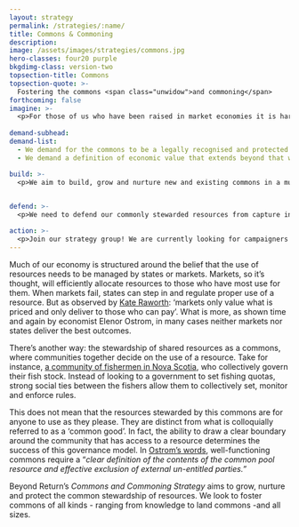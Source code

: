 ```yaml
---
layout: strategy
permalink: /strategies/:name/
title: Commons & Commoning
description:
image: /assets/images/strategies/commons.jpg
hero-classes: four20 purple
bkgdimg-class: version-two
topsection-title: Commons
topsection-quote: >-
  Fostering the commons <span class="unwidow">and commoning</span>
forthcoming: false
imagine: >-
  <p>For those of us who have been raised in market economies it is hard to imagine a way out of ‘tragedy of the commons’ type scenarios. Yet, in reality, many commons around the world are flourishing. We aim to bring these stories to wider audiences and to imagine new commons in all areas of economic life. For instance, what would a global water commons look like?</p>
  
demand-subhead:
demand-list: 
  - We demand for the commons to be a legally recognised and protected form of resource management.
  - We demand a definition of economic value that extends beyond that which is measurable in monetary value. We hold that GDP is not an appropriate measure of an economy’s success.

build: >-
  <p>We aim to build, grow and nurture new and existing commons in a multitude of spaces. In the digital space, knowledge and data commons can provide a viable alternative to content paywalled by corporations. In the physical space, land and water commons could help protect and steward vital resources in more sustainable and just ways. In the socio-economic space, land commons can help foster communities and guarantee affordable housing.</p>
  

defend: >-
  <p>We need to defend our commonly stewarded resources from capture in the form of, for instance, land and water grabbing. We further need to defend against the appropriation of value created by a commons, such as knowledge and ideas. To this end, we focus on the development and promotion of legal tools such as trusts, property rights and licenses to ensure that resources stewarded by a commons stay in the commons.</p>

action: >-
  <p>Join our strategy group! We are currently looking for campaigners and social media strategists to join our group. Please sign up to join Beyond Return and join one of our recurring onboarding sessions on Sunday (we announce those on Twitter)!</p>
---
```


Much of our economy is structured around the belief that the use of resources needs to be managed by states or markets. Markets, so it’s thought, will efficiently allocate resources to those who have most use for them. When markets fail, states can step in and regulate proper use of a resource. But as observed by [Kate Raworth](https://www.kateraworth.com/): ‘markets only value what is priced and only deliver to those who can pay’. What is more, as shown time and again by economist Elenor Ostrom, in many cases neither markets nor states deliver the best outcomes.

There’s another way: the stewardship of shared resources as a commons, where communities together decide on the use of a resource. Take for instance, [a community of fishermen in Nova Scotia](https://poseidon01.ssrn.com/delivery.php?ID=088024100123020118117095018077020065121004001038027088066090116107020106065119064098119033023106033000111097106004115000090083106034037051088091092014012071013092127041026076024112097113085003127023094094106073102030110085023006087100071007106021024017&EXT=pdf), who collectively govern their fish stock. Instead of looking to a government to set fishing quotas, strong social ties between the fishers allow them to collectively set, monitor and enforce rules.

This does not mean that the resources stewarded by this commons are for anyone to use as they please. They are distinct from what is colloquially referred to as a ‘common good’. In fact, the ability to draw a clear boundary around the community that has access to a resource determines the success of this governance model. In [Ostrom’s words](https://wtf.tw/ref/ostrom_1990.pdf), well-functioning commons require a “*clear definition of the contents of the common pool resource and effective exclusion of external un-entitled parties.”*

Beyond Return’s *Commons and Commoning Strategy* aims to grow, nurture and protect the common stewardship of resources. We look to foster commons of all kinds - ranging from knowledge to land commons -and all sizes.
